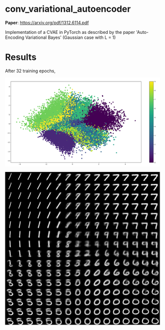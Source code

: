 # conv_variational_autoencoder
**Paper**: https://arxiv.org/pdf/1312.6114.pdf

Implementation of a CVAE in PyTorch as described by the paper 'Auto-Encoding Variational Bayes' (Gaussian case with L = 1)

# Results

After 32 training epochs,

![image](/images/latent_space.png)

![image](/images/manifold.png)
